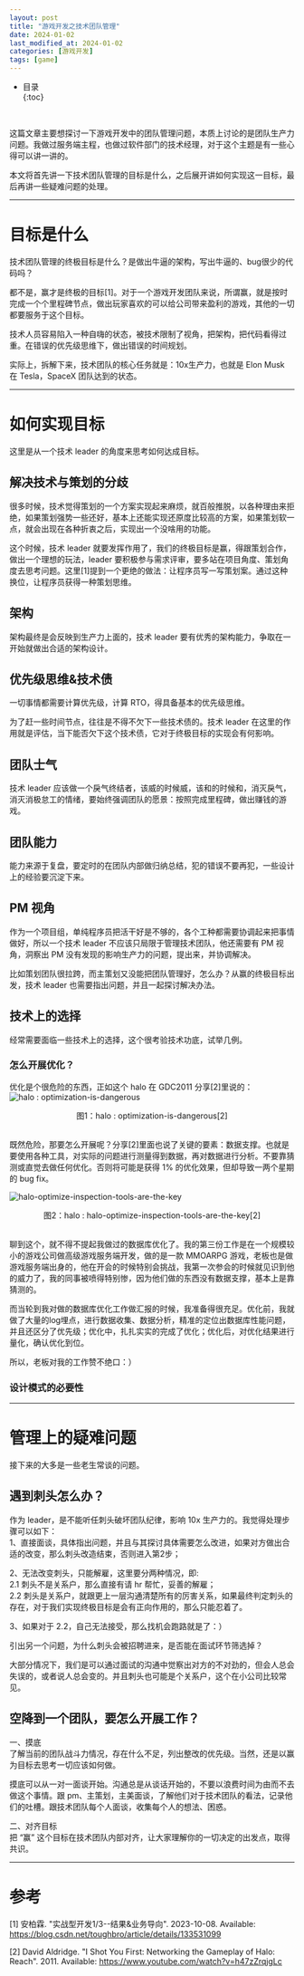 ```yaml
---
layout: post
title: "游戏开发之技术团队管理"
date: 2024-01-02
last_modified_at: 2024-01-02
categories: [游戏开发]
tags: [game]
---
```


* 目录  
{:toc}
<br/>

这篇文章主要想探讨一下游戏开发中的团队管理问题，本质上讨论的是团队生产力问题。我做过服务端主程，也做过软件部门的技术经理，对于这个主题是有一些心得可以讲一讲的。  

本文将首先讲一下技术团队管理的目标是什么，之后展开讲如何实现这一目标，最后再讲一些疑难问题的处理。  

---

# 目标是什么
技术团队管理的终极目标是什么？是做出牛逼的架构，写出牛逼的、bug很少的代码吗？  

都不是，赢才是终极的目标[1]。对于一个游戏开发团队来说，所谓赢，就是按时完成一个个里程碑节点，做出玩家喜欢的可以给公司带来盈利的游戏，其他的一切都要服务于这个目标。   

技术人员容易陷入一种自嗨的状态，被技术限制了视角，把架构，把代码看得过重。在错误的优先级思维下，做出错误的时间规划。  

实际上，拆解下来，技术团队的核心任务就是：10x生产力，也就是 Elon Musk 在 Tesla，SpaceX 团队达到的状态。  


---


# 如何实现目标
这里是从一个技术 leader 的角度来思考如何达成目标。  

## 解决技术与策划的分歧
很多时候，技术觉得策划的一个方案实现起来麻烦，就百般推脱，以各种理由来拒绝，如果策划强势一些还好，基本上还能实现还原度比较高的方案，如果策划软一点，就会出现在各种折衷之后，实现出一个没啥用的功能。  

这个时候，技术 leader 就要发挥作用了，我们的终极目标是赢，得跟策划合作，做出一个理想的玩法，leader 要积极参与需求评审，要多站在项目角度、策划角度去思考问题。这里[1]提到一个更绝的做法：让程序员写一写策划案。通过这种换位，让程序员获得一种策划思维。  


## 架构
架构最终是会反映到生产力上面的，技术 leader 要有优秀的架构能力，争取在一开始就做出合适的架构设计。  


## 优先级思维&技术债
一切事情都需要计算优先级，计算 RTO，得具备基本的优先级思维。  

为了赶一些时间节点，往往是不得不欠下一些技术债的。技术 leader 在这里的作用就是评估，当下能否欠下这个技术债，它对于终极目标的实现会有何影响。   


## 团队士气
技术 leader 应该做一个戾气终结者，该威的时候威，该和的时候和，消灭戾气，消灭消极怠工的情绪，要始终强调团队的愿景：按照完成里程碑，做出赚钱的游戏。  


## 团队能力
能力来源于复盘，要定时的在团队内部做归纳总结，犯的错误不要再犯，一些设计上的经验要沉淀下来。  


## PM 视角
作为一个项目组，单纯程序员把活干好是不够的，各个工种都需要协调起来把事情做好，所以一个技术 leader 不应该只局限于管理技术团队，他还需要有 PM 视角，洞察出 PM 没有发现的影响生产力的问题，提出来，并协调解决。  

比如策划团队很拉跨，而主策划又没能把团队管理好，怎么办？从赢的终极目标出发，技术 leader 也需要指出问题，并且一起探讨解决办法。  


## 技术上的选择
经常需要面临一些技术上的选择，这个很考验技术功底，试举几例。  

### 怎么开展优化？

优化是个很危险的东西，正如这个 halo 在 GDC2011 分享[2]里说的： 
![halo : optimization-is-dangerous](https://blog.antsmallant.top/media/blog/2023-06-27-game-networking/halo-optimize-optimization-is-dangerous.png)  
<center>图1：halo : optimization-is-dangerous[2]</center>   

<br/>

既然危险，那要怎么开展呢？分享[2]里面也说了关键的要素：数据支撑。也就是要使用各种工具，对实际的问题进行测量得到数据，再对数据进行分析。不要靠猜测或直觉去做任何优化。否则将可能是获得 1% 的优化效果，但却导致一两个星期的 bug fix。  

![halo-optimize-inspection-tools-are-the-key](https://blog.antsmallant.top/media/blog/2023-06-27-game-networking/halo-optimize-inspection-tools-are-the-key.png)  
<center>图2：halo : halo-optimize-inspection-tools-are-the-key[2]</center>

<br/>

聊到这个，就不得不提起我做过的数据库优化了。我的第三份工作是在一个规模较小的游戏公司做高级游戏服务端开发，做的是一款 MMOARPG 游戏，老板也是做游戏服务端出身的，他在开会的时候特别会挑战，我第一次参会的时候就见识到他的威力了，我的同事被喷得特别惨，因为他们做的东西没有数据支撑，基本上是靠猜测的。  

而当轮到我对做的数据库优化工作做汇报的时候，我准备得很充足。优化前，我就做了大量的log埋点，进行数据收集、数据分析，精准的定位出数据库性能问题，并且还区分了优先级；优化中，扎扎实实的完成了优化；优化后，对优化结果进行量化，确认优化到位。   

所以，老板对我的工作赞不绝口：）   


### 设计模式的必要性





---

# 管理上的疑难问题
接下来的大多是一些老生常谈的问题。 

## 遇到刺头怎么办？  
作为 leader，是不能听任刺头破坏团队纪律，影响 10x 生产力的。我觉得处理步骤可以如下：    
1、直接面谈，具体指出问题，并且与其探讨具体需要怎么改进，如果对方做出合适的改变，那么刺头改造结束，否则进入第2步；   

2、无法改变刺头，只能解雇，这里要分两种情况，即:   
  2.1 刺头不是关系户，那么直接有请 hr 帮忙，妥善的解雇；   
  2.2 刺头是关系户，就跟更上一层沟通清楚所有的厉害关系，如果最终判定刺头的存在，对于我们实现终极目标是会有正向作用的，那么只能忍着了。     

3、如果对于 2.2，自己无法接受，那么找机会跑路就是了：）   

引出另一个问题，为什么刺头会被招聘进来，是否能在面试环节筛选掉？  

大部分情况下，我们是可以通过面试的沟通中觉察出对方的不对劲的，但会人总会失误的，或者说人总会变的。并且刺头也可能是个关系户，这个在小公司比较常见。  


## 空降到一个团队，要怎么开展工作？
一、摸底   
了解当前的团队战斗力情况，存在什么不足，列出整改的优先级。当然，还是以赢为目标去思考一切应该如何做。  

摸底可以从一对一面谈开始。沟通总是从谈话开始的，不要以浪费时间为由而不去做这个事情。跟 pm、主策划，主美面谈，了解他们对于技术团队的看法，记录他们的吐槽。跟技术团队每个人面谈，收集每个人的想法、困惑。  

二、对齐目标   
把 “赢” 这个目标在技术团队内部对齐，让大家理解你的一切决定的出发点，取得共识。  

---

# 参考
[1] 安柏霖. "实战型开发1/3--结果&业务导向". 2023-10-08. Available: https://blog.csdn.net/toughbro/article/details/133531099    

[2] David Aldridge. "I Shot You First: Networking the Gameplay of Halo: Reach". 2011. Available: https://www.youtube.com/watch?v=h47zZrqjgLc    
